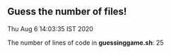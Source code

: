 ## Guess the number of files!
Thu Aug 6 14:03:35 IST 2020
  

The number of lines of code in **guessinggame.sh**:
      25
